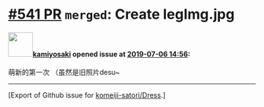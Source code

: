 # [\#541 PR](https://github.com/komeiji-satori/Dress/pull/541) `merged`: Create legImg.jpg

#### <img src="https://avatars.githubusercontent.com/u/44861059?u=7cb312a87c5cdb3602600b20933c31bd69272ac2&v=4" width="50">[kamiyosaki](https://github.com/kamiyosaki) opened issue at [2019-07-06 14:56](https://github.com/komeiji-satori/Dress/pull/541):

萌新的第一次
（虽然是旧照片desu~




-------------------------------------------------------------------------------



[Export of Github issue for [komeiji-satori/Dress](https://github.com/komeiji-satori/Dress).]

